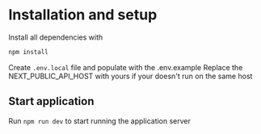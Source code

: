 # Installation and setup

Install all dependencies with

```bash
npm install
```

Create `.env.local` file and populate with the .env.example
Replace the NEXT_PUBLIC_API_HOST with yours if your doesn't run on the same host

## Start application

Run `npm run dev` to start running the application server
